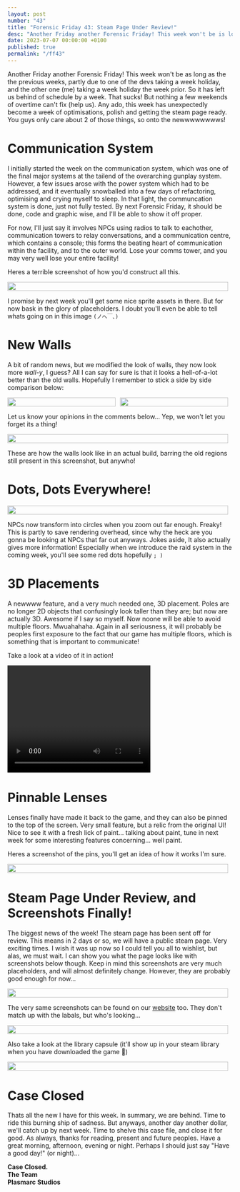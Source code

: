 ```yaml
---
layout: post
number: "43"
title: "Forensic Friday 43: Steam Page Under Review!"
desc: "Another Friday another Forensic Friday! This week won't be is long as the the previous weeks, party due to one of the devs taking a week holiday, and the other one (me) taking a week holiday the week prior. So it has left us behind of schedule by a week. That sucks! But nothing a few weekends of overtime can't fix (help us). Any ado, this week has unexpectedly becme a week of optimisations, polish and getting the steam page ready. You guys only care about 2 of those things, so onto the newwwwwwwws!"
date: 2023-07-07 00:00:00 +0100
published: true 
permalink: "/ff43"
---
```


Another Friday another Forensic Friday! This week won't be as long as the the previous weeks, partly due to one of the devs taking a week holiday, and the other one (me) taking a week holiday the week prior. So it has left us behind of schedule by a week. That sucks! But nothing a few weekends of overtime can't fix (help us). Any ado, this week has unexpectedly become a week of optimisations, polish and getting the steam page ready. You guys only care about 2 of those things, so onto the newwwwwwwws!

# Communication System
I initially started the week on the communication system, which was one of the final major systems at the tailend of the overarching gunplay system. However, a few issues arose with the power system which had to be addressed, and it eventually snowballed into a few days of refactoring, optimising and crying myself to sleep. In that light, the communcation system is done, just not fully tested. By next Forensic Friday, it should be done, code and graphic wise, and I'll be able to show it off proper.

For now, I'll just say it involves NPCs using radios to talk to eachother, communication towers to relay conversations, and a communication centre, which contains a console; this forms the beating heart of communication within the facility, and to the outer world. Lose your comms tower, and you may very well lose your entire facility!

Heres a terrible screenshot of how you'd construct all this.

<div style="display:flex">
    <div style="flex:1;padding-right:10px;">
        <img src="./forensic-friday-media/ff43/comms.png" width="100%"/>
    </div>
</div>

I promise by next week you'll get some nice sprite assets in there. But for now bask in the glory of placeholders. I doubt you'll even be able to tell whats going on in this image `(ノへ￣、)`

# New Walls

A bit of random news, but we modified the look of walls, they now look more *wall-y*, I guess? All I can say for sure is that it looks a hell-of-a-lot better than the old walls. Hopefully I remember to stick a side by side comparison below:

<div style="display:flex">
    <div style="flex:1;padding-right:10px;">
        <img src="./forensic-friday-media/ff43/wallold.png" width="100%"/>
    </div>
     <div style="flex:1;padding-right:10px;">
        <img src="./forensic-friday-media/ff43/wallnew.png" width="100%"/>
    </div>
</div>

Let us know your opinions in the comments below... Yep, we won't let you forget its a thing!

<div style="display:flex">
    <div style="flex:1;padding-right:10px;">
        <img src="./forensic-friday-media/ff43/walls.png" width="100%"/>
    </div>
</div>

These are how the walls look like in an actual build, barring the old regions still present in this screenshot, but anywho!

# Dots, Dots Everywhere!

<div style="display:flex">
    <div style="flex:1;padding-right:10px;">
        <img src="./forensic-friday-media/ff43/dots.png" width="100%"/>
    </div>
</div>

NPCs now transform into circles when you zoom out far enough. Freaky! This is partly to save rendering overhead, since why the heck are you gonna be looking at NPCs that far out anyways. Jokes aside, It also actually gives more information! Especially when we introduce the raid system in the coming week, you'll see some red dots hopefully `; )`

# 3D Placements
A newwww feature, and a very much needed one, 3D placement. Poles are no longer 2D objects that confusingly look taller than they are; but now are actually 3D. Awesome if I say so myself. Now noone will be able to avoid multiple floors. Mwuahahaha. Again in all seriousness, it will probably be peoples first exposure to the fact that our game has multiple floors, which is something that is important to communicate!

Take a look at a video of it in action!

<video width="320" height="240" controls>
<source src="./forensic-friday-media/ff43/poles3d2.mp4" type="video/mp4">
Your browser does not support the video tag.
</video>

# Pinnable Lenses

Lenses finally have made it back to the game, and they can also be pinned to the top of the screen. Very small feature, but a relic from the original UI! Nice to see it with a fresh lick of paint... talking about paint, tune in next week for some interesting features concerning... well paint.

Heres a screenshot of the pins, you'll get an idea of how it works I'm sure.

<div style="display:flex">
    <div style="flex:1;padding-right:10px;">
        <img src="./forensic-friday-media/ff43/pin.png" width="100%"/>
    </div>
</div>

# Steam Page Under Review, and Screenshots Finally!

The biggest news of the week! The steam page has been sent off for review. This means in 2 days or so, we will have a public steam page. Very exciting times. I wish it was up now so I could tell you all to wishlist, but alas, we must wait. I can show you what the page looks like with screenshots below though. Keep in mind this screenshots are very much placeholders, and will almost definitely change. However, they are probably good enough for now...

<div style="display:flex">
    <div style="flex:1;padding-right:10px;">
        <img src="./forensic-friday-media/ff43/steam.png" width="100%"/>
    </div>
</div>

The very same screenshots can be found on our [website](https://containcorpgame.com/) too. They don't match up with the labals, but who's looking...

<div style="display:flex">
    <div style="flex:1;padding-right:10px;">
        <img src="./forensic-friday-media/ff43/web.png" width="100%"/>
    </div>
</div>


Also take a look at the library capsule (it'll show up in your steam library when you have downloaded the game 👀)

<div style="display:flex">
    <div style="flex:1;padding-right:10px;">
        <img src="./forensic-friday-media/ff43/steam2.png" width="100%"/>
    </div>
</div>


# Case Closed

Thats all the new I have for this week. In summary, we are behind. Time to ride this burning ship of sadness. But anyways, another day another dollar, we'll catch up by next week. Time to shelve this case file, and close it for good. As always, thanks for reading, present and future peoples. Have a great morning, afternoon, evening or night. Perhaps I should just say "Have a good day!" (or night)...

**Case Closed.**\
**The Team**\
**Plasmarc Studios**